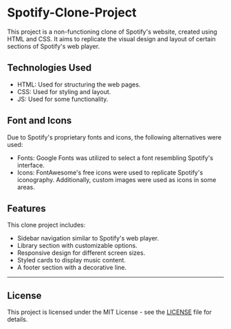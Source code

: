 # Spotify-Clone-Project

This project is a non-functioning clone of Spotify's website, created using HTML and CSS. It aims to replicate the visual design and layout of certain sections of Spotify's web player.

## Technologies Used

- HTML: Used for structuring the web pages.
- CSS: Used for styling and layout.
- JS: Used for some functionality.

## Font and Icons

Due to Spotify's proprietary fonts and icons, the following alternatives were used:

- Fonts: Google Fonts was utilized to select a font resembling Spotify's interface.
- Icons: FontAwesome's free icons were used to replicate Spotify's iconography. Additionally, custom images were used as icons in some areas.

## Features

This clone project includes:

- Sidebar navigation similar to Spotify's web player.
- Library section with customizable options.
- Responsive design for different screen sizes.
- Styled cards to display music content.
- A footer section with a decorative line.

---

## License  
This project is licensed under the MIT License - see the [LICENSE](LICENSE) file for details.
